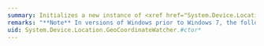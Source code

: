 ```yaml
---
summary: Initializes a new instance of <xref href="System.Device.Location.GeoCoordinateWatcher"></xref>.
remarks: "**Note** In versions of Windows prior to Windows 7, the following conditions apply:  \n  \n-   All <xref:System.Device.Location> objects that have constructors can be created, but the <xref:System.Device.Location.GeoCoordinateWatcher.Status%2A> property will always have the value <xref:System.Device.Location.GeoPositionStatus.Disabled>.  \n  \n-   The location indicated by the <xref:System.Device.Location.GeoPosition%601.Location%2A> property of <xref:System.Device.Location.GeoCoordinateWatcher.Position%2A> will always be <xref:System.Device.Location.GeoCoordinate.Unknown>.  \n  \n-   No location events will be raised."
uid: System.Device.Location.GeoCoordinateWatcher.#ctor*
---
```

